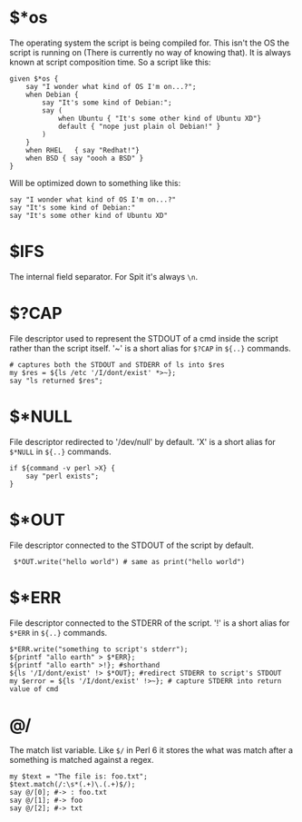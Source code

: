 # $*os
 The operating system the script is being compiled for. This isn't the OS the script is running on (There is currently no way of knowing that). It is always known at script composition time. So a script like this:
```perl6
given $*os {
    say "I wonder what kind of OS I'm on...?";
    when Debian {
        say "It's some kind of Debian:";
        say (
            when Ubuntu { "It's some other kind of Ubuntu XD"}
            default { "nope just plain ol Debian!" }
        )
    }
    when RHEL   { say "Redhat!"}
    when BSD { say "oooh a BSD" }
}
``` 
Will be optimized down to something like this:
```perl6
say "I wonder what kind of OS I'm on...?"
say "It's some kind of Debian:"
say "It's some other kind of Ubuntu XD"
```
# $IFS
 The internal field separator. For Spit it's always `\n`.
# $?CAP
 File descriptor used to represent the STDOUT of a cmd inside the script rather than the script itself. '~' is a short alias for `$?CAP` in `${..}` commands.
```perl6
# captures both the STDOUT and STDERR of ls into $res
my $res = ${ls /etc '/I/dont/exist' *>~};
say "ls returned $res";
```
# $*NULL
 File descriptor redirected to '/dev/null' by default. 'X' is a short alias for `$*NULL` in `${..}` commands.
```perl6
if ${command -v perl >X} {
    say "perl exists";
}
```
# $*OUT
 File descriptor connected to the STDOUT of the script by default.
```perl6
 $*OUT.write("hello world") # same as print("hello world")
```
# $*ERR
 File descriptor connected to the STDERR of the script.  '!' is a short alias for `$*ERR` in `${..}` commands.
```perl6
$*ERR.write("something to script's stderr");
${printf "allo earth" > $*ERR};
${printf "allo earth" >!}; #shorthand
${ls '/I/dont/exist' !> $*OUT}; #redirect STDERR to script's STDOUT
my $error = ${ls '/I/dont/exist' !>~}; # capture STDERR into return value of cmd
```
# @/
 The match list variable. Like `$/` in Perl 6 it stores the what was match after a something is matched against a regex.
```perl6
my $text = "The file is: foo.txt";
$text.match(/:\s*(.+)\.(.+)$/);
say @/[0]; #-> : foo.txt
say @/[1]; #-> foo
say @/[2]; #-> txt
```
